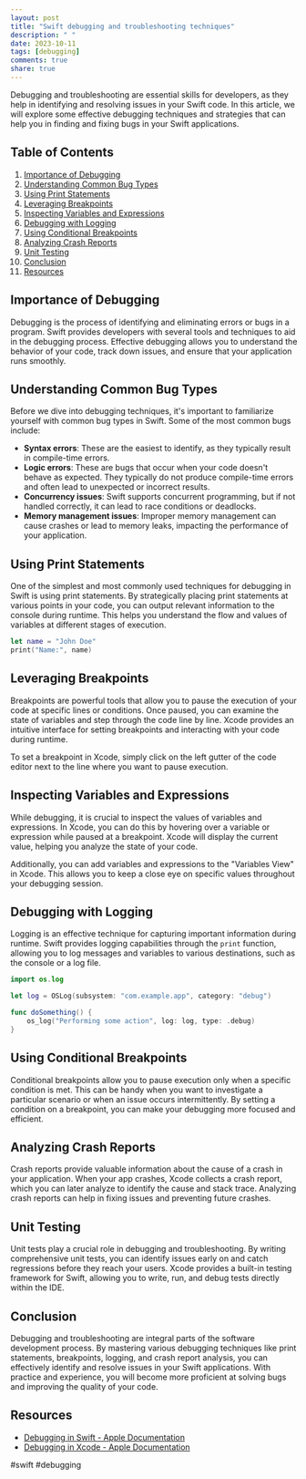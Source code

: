 ```yaml
---
layout: post
title: "Swift debugging and troubleshooting techniques"
description: " "
date: 2023-10-11
tags: [debugging]
comments: true
share: true
---
```


Debugging and troubleshooting are essential skills for developers, as they help in identifying and resolving issues in your Swift code. In this article, we will explore some effective debugging techniques and strategies that can help you in finding and fixing bugs in your Swift applications.

## Table of Contents

1. [Importance of Debugging](#importance-of-debugging)
2. [Understanding Common Bug Types](#understanding-common-bug-types)
3. [Using Print Statements](#using-print-statements)
4. [Leveraging Breakpoints](#leveraging-breakpoints)
5. [Inspecting Variables and Expressions](#inspecting-variables-and-expressions)
6. [Debugging with Logging](#debugging-with-logging)
7. [Using Conditional Breakpoints](#using-conditional-breakpoints)
8. [Analyzing Crash Reports](#analyzing-crash-reports)
9. [Unit Testing](#unit-testing)
10. [Conclusion](#conclusion)
11. [Resources](#resources)

## Importance of Debugging

Debugging is the process of identifying and eliminating errors or bugs in a program. Swift provides developers with several tools and techniques to aid in the debugging process. Effective debugging allows you to understand the behavior of your code, track down issues, and ensure that your application runs smoothly.

## Understanding Common Bug Types

Before we dive into debugging techniques, it's important to familiarize yourself with common bug types in Swift. Some of the most common bugs include:

- **Syntax errors**: These are the easiest to identify, as they typically result in compile-time errors.
- **Logic errors**: These are bugs that occur when your code doesn't behave as expected. They typically do not produce compile-time errors and often lead to unexpected or incorrect results.
- **Concurrency issues**: Swift supports concurrent programming, but if not handled correctly, it can lead to race conditions or deadlocks.
- **Memory management issues**: Improper memory management can cause crashes or lead to memory leaks, impacting the performance of your application.

## Using Print Statements

One of the simplest and most commonly used techniques for debugging in Swift is using print statements. By strategically placing print statements at various points in your code, you can output relevant information to the console during runtime. This helps you understand the flow and values of variables at different stages of execution.

```swift
let name = "John Doe"
print("Name:", name)
```

## Leveraging Breakpoints

Breakpoints are powerful tools that allow you to pause the execution of your code at specific lines or conditions. Once paused, you can examine the state of variables and step through the code line by line. Xcode provides an intuitive interface for setting breakpoints and interacting with your code during runtime.

To set a breakpoint in Xcode, simply click on the left gutter of the code editor next to the line where you want to pause execution.

## Inspecting Variables and Expressions

While debugging, it is crucial to inspect the values of variables and expressions. In Xcode, you can do this by hovering over a variable or expression while paused at a breakpoint. Xcode will display the current value, helping you analyze the state of your code.

Additionally, you can add variables and expressions to the "Variables View" in Xcode. This allows you to keep a close eye on specific values throughout your debugging session.

## Debugging with Logging

Logging is an effective technique for capturing important information during runtime. Swift provides logging capabilities through the `print` function, allowing you to log messages and variables to various destinations, such as the console or a log file.

```swift
import os.log

let log = OSLog(subsystem: "com.example.app", category: "debug")

func doSomething() {
    os_log("Performing some action", log: log, type: .debug)
}
```

## Using Conditional Breakpoints

Conditional breakpoints allow you to pause execution only when a specific condition is met. This can be handy when you want to investigate a particular scenario or when an issue occurs intermittently. By setting a condition on a breakpoint, you can make your debugging more focused and efficient.

## Analyzing Crash Reports

Crash reports provide valuable information about the cause of a crash in your application. When your app crashes, Xcode collects a crash report, which you can later analyze to identify the cause and stack trace. Analyzing crash reports can help in fixing issues and preventing future crashes.

## Unit Testing

Unit tests play a crucial role in debugging and troubleshooting. By writing comprehensive unit tests, you can identify issues early on and catch regressions before they reach your users. Xcode provides a built-in testing framework for Swift, allowing you to write, run, and debug tests directly within the IDE.

## Conclusion

Debugging and troubleshooting are integral parts of the software development process. By mastering various debugging techniques like print statements, breakpoints, logging, and crash report analysis, you can effectively identify and resolve issues in your Swift applications. With practice and experience, you will become more proficient at solving bugs and improving the quality of your code.

## Resources

- [Debugging in Swift - Apple Documentation](https://docs.swift.org/swift-book/LanguageGuide/BasicOperators.html)
- [Debugging in Xcode - Apple Documentation](https://developer.apple.com/documentation/xcode/debugging)

\#swift #debugging